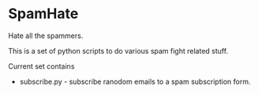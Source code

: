 SpamHate
========

Hate all the spammers.

This is a set of python scripts to do various spam fight related stuff.

Current set contains
* subscribe.py - subscribe ranodom emails to a spam subscription form.
